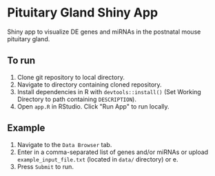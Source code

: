 # Pituitary Gland Shiny App
Shiny app to visualize DE genes and miRNAs in the postnatal mouse pituitary gland.

## To run
1. Clone git repository to local directory.
2. Navigate to directory containing cloned repository.
3. Install dependencies in R with `devtools::install()` (Set Working Directory to path containing `DESCRIPTION`).
4. Open `app.R` in RStudio. Click "Run App" to run locally.

## Example
1. Navigate to the `Data Browser` tab. 
2. Enter in a comma-separated list of genes and/or miRNAs or upload `example_input_file.txt` (located in `data/` directory) or e.
3. Press `Submit` to run.
